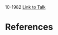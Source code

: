 

10-1982
[Link to Talk](https://www.churchofjesuschrist.org/study/general-conference/1982/10/sunday-afternoon-session?lang=eng)



# References
